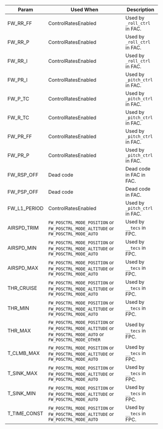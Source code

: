 | Param         | Used When                                           | Description |
|---------------|-----------------------------------------------------|-------------|
| FW_RR_FF      | ControlRatesEnabled                                 | Used by `_roll_ctrl` in FAC.   | 
| FW_RR_P       | ControlRatesEnabled                                 | Used by `_roll_ctrl` in FAC.   |
| FW_RR_I       | ControlRatesEnabled                                 | Used by `_roll_ctrl` in FAC.   |
| FW_PR_I       | ControlRatesEnabled                                 | Used by `_pitch_ctrl` in FAC. |
| FW_P_TC       | ControlRatesEnabled                                 | Used by `_pitch_ctrl` in FAC.  |
| FW_R_TC       | ControlRatesEnabled                                 | Used by `_pitch_ctrl` in FAC.  |
| FW_PR_FF      | ControlRatesEnabled                                | Used by `_pitch_ctrl` in FAC.  |
| FW_PR_P       | ControlRatesEnabled                                 | Used by `_pitch_ctrl` in FAC.  |
| FW_RSP_OFF    | Dead code                                           | Dead code in FAC in FAC.  |
| FW_PSP_OFF    | Dead code                                           | Dead code in FAC.  |
| FW_L1_PERIOD  | ControlRatesEnabled                                 | Used by `_pitch_ctrl` in FAC.  |
| AIRSPD_TRIM  | `FW_POSCTRL_MODE_POSITION` or `FW_POSCTRL_MODE_ALTITUDE` or `FW_POSCTRL_MODE_AUTO` | Used by `__tecs` in FPC.    |
| AIRSPD_MIN   | `FW_POSCTRL_MODE_POSITION` or `FW_POSCTRL_MODE_ALTITUDE` or `FW_POSCTRL_MODE_AUTO` | Used by `__tecs` in FPC.    |
| AIRSPD_MAX   | `FW_POSCTRL_MODE_POSITION` or `FW_POSCTRL_MODE_ALTITUDE` or `FW_POSCTRL_MODE_AUTO` |  Used by `__tecs` in FPC.   |
| THR_CRUISE    | `FW_POSCTRL_MODE_POSITION` or `FW_POSCTRL_MODE_ALTITUDE` or `FW_POSCTRL_MODE_AUTO` |  Used by `__tecs` in FPC.  |
| THR_MIN     | `FW_POSCTRL_MODE_POSITION` or `FW_POSCTRL_MODE_ALTITUDE` or `FW_POSCTRL_MODE_AUTO` |  Used by `__tecs` in FPC.    |
| THR_MAX     | `FW_POSCTRL_MODE_POSITION` or `FW_POSCTRL_MODE_ALTITUDE` or `FW_POSCTRL_MODE_AUTO` or `FW_POSCTRL_MODE_OTHER`      |  Used by `__tecs` in FPC.  |
| T_CLMB_MAX     | `FW_POSCTRL_MODE_POSITION` or `FW_POSCTRL_MODE_ALTITUDE` or `FW_POSCTRL_MODE_AUTO` |  Used by `__tecs` in FPC.      |
| T_SINK_MAX      | `FW_POSCTRL_MODE_POSITION` or `FW_POSCTRL_MODE_ALTITUDE` or `FW_POSCTRL_MODE_AUTO`  |  Used by `__tecs` in FPC.    |
| T_SINK_MIN      | `FW_POSCTRL_MODE_POSITION` or `FW_POSCTRL_MODE_ALTITUDE` or  `FW_POSCTRL_MODE_AUTO` |  Used by `__tecs` in FPC.    |
| T_TIME_CONST      | `FW_POSCTRL_MODE_POSITION` or `FW_POSCTRL_MODE_ALTITUDE` or  `FW_POSCTRL_MODE_AUTO` |  Used by `__tecs` in FPC.  |
